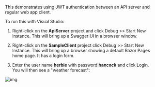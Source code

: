 This demonstrates using JWT authentication between an API server and regular web app client.

To run this with Visual Studio:

1. Right-click on the **ApiServer** project and click Debug >> Start New Instance. This will bring up a Swagger UI in a browser window.

2. Right-click on the **SampleClient** project click Debug >> Start New Instance. This will bring up a browser showing a default Razor Pages home page. It has a login form.

3. Enter the user name **herbie** with password **hancock** and click Login. You will then see a "weather forecast":

![img](https://adamosoftware.blob.core.windows.net/images/5Q2BNR77ZT.png)
